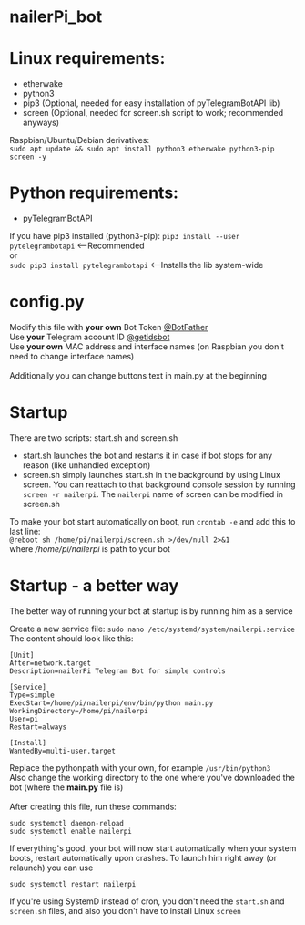 # nailerPi_bot

# Linux requirements:
  * etherwake
  * python3
  * pip3 (Optional, needed for easy installation of pyTelegramBotAPI lib)
  * screen (Optional, needed for screen.sh script to work; recommended anyways)
  
  Raspbian/Ubuntu/Debian derivatives:\
    ```sudo apt update && sudo apt install python3 etherwake python3-pip screen -y```

# Python requirements:
  * pyTelegramBotAPI
  
  If you have pip3 installed (python3-pip):
    ```pip3 install --user pytelegrambotapi``` <--Recommended\
    or\
    ```sudo pip3 install pytelegrambotapi``` <--Installs the lib system-wide

# config.py
  Modify this file with **your own** Bot Token [@BotFather](https://telegram.me/botfather)\
  Use **your** Telegram account ID [@getidsbot](https://telegram.me/getidsbot)\
  Use **your own** MAC address and interface names (on Raspbian you don't need to change interface names)\
  \
  Additionally you can change buttons text in main.py at the beginning

# Startup
  There are two scripts: start.sh and screen.sh
  * start.sh launches the bot and restarts it in case if bot stops for any reason (like unhandled exception)
  * screen.sh simply launches start.sh in the background by using Linux screen. You can reattach to that background console session by running ```screen -r nailerpi```. The ```nailerpi``` name of screen can be modified in screen.sh
  
  To make your bot start automatically on boot, run ```crontab -e``` and add this to last line:\
    ```@reboot sh /home/pi/nailerpi/screen.sh >/dev/null 2>&1```\
    where */home/pi/nailerpi* is path to your bot

# Startup - a better way
  The better way of running your bot at startup is by running him as a service

  Create a new service file:
  ```sudo nano /etc/systemd/system/nailerpi.service```\
  The content should look like this:
```
[Unit]
After=network.target
Description=nailerPi Telegram Bot for simple controls

[Service]
Type=simple
ExecStart=/home/pi/nailerpi/env/bin/python main.py
WorkingDirectory=/home/pi/nailerpi
User=pi
Restart=always

[Install]
WantedBy=multi-user.target
```
Replace the pythonpath with your own, for example ```/usr/bin/python3```\
Also change the working directory to the one where you've downloaded the bot (where the **<span>main.py</span>** file is)\
\
After creating this file, run these commands:
  ```
  sudo systemctl daemon-reload
  sudo systemctl enable nailerpi
  ```
If everything's good, your bot will now start automatically when your system boots, restart automatically upon crashes. To launch him right away (or relaunch) you can use
```
sudo systemctl restart nailerpi
```

If you're using SystemD instead of cron, you don't need the `start.sh` and `screen.sh` files, and also you don't have to install Linux `screen`